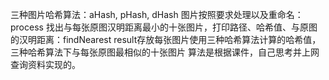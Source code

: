 三种图片哈希算法：aHash, pHash, dHash
图片按照要求处理以及重命名：process
找出与每张原图汉明距离最小的十张图片，打印路径、哈希值、与原图的汉明距离：findNearest
result存放每张图片使用三种哈希算法计算的哈希值，三种哈希算法下与每张原图最相似的十张图片
算法是根据课件，自己思考并上网查询资料实现的。